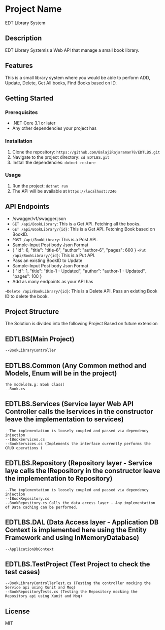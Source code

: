 # Project Name
 EDT Library System
## Description
 EDT Library Systemis a Web API that  manage a small book library.

## Features
This is a small library system where you would be able to perform ADD, Update, Delete, Get All books, Find Books based on ID.

## Getting Started

### Prerequisites
- .NET Core 3.1 or later
- Any other dependencies your project has

### Installation
1. Clone the repository: `https://github.com/BalajiRajaraman78/EDTLBS.git`
2. Navigate to the project directory: `cd EDTLBS.git`
3. Install the dependencies: `dotnet restore`

### Usage
1. Run the project: `dotnet run`
2. The API will be available at `https://localhost:7246`

## API Endpoints
- /swagger/v1/swagger.json
- `GET /api/BookLibrary`: This is a Get API. Fetching all the books. 
- `GET /api/BookLibrary/{id}`: This is a Get API. Fetching Book based on BookID. 
- `POST /api/BookLibrary`: This is a Post API. 
- Sample-Input Post body Json Format
- {
  "id": 6,
  "title": "title-6",
  "author": "author-6",
  "pages": 600
}
-`Put /api/BookLibrary/{id}`: This is a Put API. 
- Pass an existing BookID to Update
- Sample-Input Post body Json Format
- {
  "id": 1,
  "title": "title-1 - Updated",
  "author": "author-1 - Updated",
  "pages": 100
}
- Add as many endpoints as your API has

-`Delete /api/BookLibrary/{id}`: This is a Delete API. 
	Pass an existing Book ID to delete the book.

## Project Structure
The Solution is divided into the following Project Based on future extension 

##  EDTLBS(Main Project)
	--BookLibraryController
 
##  EDTLBS.Common (Any Common method and Models, Enum will be in the project)
	The models(E.g: Book class)
	--Book.cs
 
## EDTLBS.Services (Service layer Web API Controller calls the Iservices in the constructor leave the implementation to services)
	--The implementation is loosely coupled and passed via dependency injection
	--IBookServices.cs
	--BookServices.cs (Implements the interface currently performs the CRUD operations )	
 
##  EDTLBS.Repository (Repository layer - Service laye calls the IRepository in the constructor leave the implementation to Repository)
	--The implementation is loosely coupled and passed via dependency injection
	--IBookRepository.cs
	--BookRepository.cs Calls the data access layer - Any implementation of Data caching can be performed. 	
 
##  EDTLBS.DAL (Data Access layer - Application DB Context is implemented here using the Entity Framework and using InMemoryDatabase)
	--ApplicationDbContext
 
##  EDTLBS.TestProject (Test Project to check the test cases)
	--BookLibraryControllerTest.cs (Testing the controller mocking the Service api using Xunit and Moq)
	--BookRepositoryTests.cs (Testing the Repository mocking the Repository api using Xunit and Moq)
 
## License
MIT

